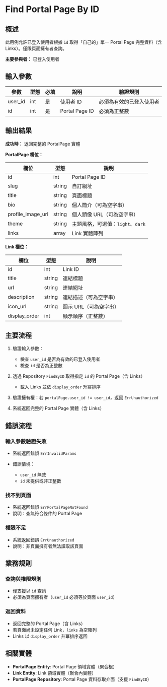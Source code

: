 # Find Portal Page By ID

## 概述

此用例允許已登入使用者根據 `id` 取得「自己的」單一 Portal Page 完整資料（含 Links）。僅限頁面擁有者查詢。

**主要參與者：** 已登入使用者

## 輸入參數

| 參數 | 型態 | 必填 | 說明 | 驗證規則 |
|------|------|------|------|----------|
| user_id | int | 是 | 使用者 ID | 必須為有效的已登入使用者 |
| id | int | 是 | Portal Page ID | 必須為正整數 |

## 輸出結果

**成功時：** 返回完整的 PortalPage 實體

**PortalPage 欄位：**

| 欄位 | 型態 | 說明 |
|------|------|------|
| id | int | Portal Page ID |
| slug | string | 自訂網址 |
| title | string | 頁面標題 |
| bio | string | 個人簡介（可為空字串） |
| profile_image_url | string | 個人頭像 URL（可為空字串） |
| theme | string | 主題風格，可選值：`light`、`dark` |
| links | array | Link 實體陣列 |

**Link 欄位：**

| 欄位 | 型態 | 說明 |
|------|------|------|
| id | int | Link ID |
| title | string | 連結標題 |
| url | string | 連結網址 |
| description | string | 連結描述（可為空字串） |
| icon_url | string | 圖示 URL（可為空字串） |
| display_order | int | 顯示順序（正整數） |

## 主要流程

1. 驗證輸入參數：

    - 檢查 `user_id` 是否為有效的已登入使用者
    - 檢查 `id` 是否為正整數

2. 透過 Repository `FindByID` 取得指定 `id` 的 Portal Page（含 Links）

    - 載入 Links 並依 `display_order` 升冪排序

3. 驗證擁有權：若 `portalPage.user_id != user_id`，返回 `ErrUnauthorized`

4. 系統返回完整的 Portal Page 實體（含 Links）

## 錯誤流程

### 輸入參數驗證失敗
- 系統返回錯誤 `ErrInvalidParams`
- 錯誤情境：

    - `user_id` 無效
    - `id` 未提供或非正整數

### 找不到頁面
- 系統返回錯誤 `ErrPortalPageNotFound`
- 說明：查無符合條件的 Portal Page

### 權限不足
- 系統返回錯誤 `ErrUnauthorized`
- 說明：非頁面擁有者無法讀取該頁面

## 業務規則

### 查詢與權限規則
- 僅支援以 `id` 查詢
- 必須為頁面擁有者（`user_id` 必須等於頁面 `user_id`）

### 返回資料
- 返回完整的 Portal Page（含 Links）
- 若頁面尚未設定任何 Link，`links` 為空陣列
- Links 以 `display_order` 升冪排序返回

## 相關實體

- **PortalPage Entity**: Portal Page 領域實體（聚合根）
- **Link Entity**: Link 領域實體（聚合內實體）
- **PortalPage Repository**: Portal Page 資料存取介面（支援 `FindByID`）
